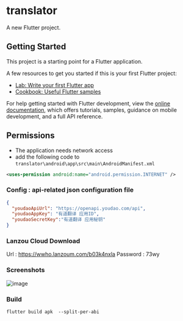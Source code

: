 # translator

A new Flutter project.

## Getting Started

This project is a starting point for a Flutter application.

A few resources to get you started if this is your first Flutter project:

- [Lab: Write your first Flutter app](https://docs.flutter.dev/get-started/codelab)
- [Cookbook: Useful Flutter samples](https://docs.flutter.dev/cookbook)

For help getting started with Flutter development, view the
[online documentation](https://docs.flutter.dev/), which offers tutorials,
samples, guidance on mobile development, and a full API reference.

## Permissions
- The application needs network access
- add the following code to `translator\android\app\src\main\AndroidManifest.xml` 
```xml
<uses-permission android:name="android.permission.INTERNET" />
```

### Config : api-related json configuration file
```json
{
  "youdaoApiUrl": "https://openapi.youdao.com/api",
  "youdaoAppKey": "有道翻译 应用ID",
  "youdaoSecretKey":"有道翻译 应用秘钥"
}
```

### Lanzou Cloud Download
Url : https://wwho.lanzoum.com/b03k4nxla
Password : 73wy

### Screenshots
![image](https://github.com/yushengguo557/translator/blob/main/assets/images/screenshots/v1.0.0.png?raw=true)

### Build
```shell
flutter build apk  --split-per-abi
```